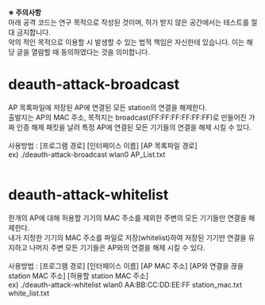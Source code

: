 <b>※ 주의사항</b> <br>
아래 공격 코드는 연구 목적으로 작성된 것이며, 허가 받지 않은 공간에서는 테스트를 절대 금지합니다. <br>
악의 적인 목적으로 이용할 시 발생할 수 있는 법적 책임은 자신한테 있습니다. 이는 해당 글을 열람할 때 동의하였다는 것을 의미합니다.  
  
# deauth-attack-broadcast
AP 목록파일에 저장된 AP에 연결된 모든 station의 연결을 해제한다. <br>
출발지는 AP의 MAC 주소, 목적지는 broadcast(FF:FF:FF:FF:FF:FF)로 만들어진 가짜 인증 해제 패킷을 날려 특정 AP에 연결된 모든 기기들의 연결을 해제 시킬 수 있다. <br><br>
사용방법 : [프로그램 경로] [인터페이스 이름] [AP 목록파일 경로] <br>
ex) ./deauth-attack-broadcast wlan0 AP_List.txt <br><br>

# deauth-attack-whitelist
한개의 AP에 대해 허용할 기기의 MAC 주소를 제외한 주변의 모든 기기들만 연결을 해제한다. <br>
내가 지정한 기기의 MAC 주소를 파일로 저장(whitelist)하여 저장된 기기만 연결을 유지하고 나머지 주변 모든 기기들은 AP와의 연결을 해제 시킬 수 있다. <br><br>
사용방법 : [프로그램 경로] [인터페이스 이름] [AP MAC 주소] [AP와 연결을 끊을 station MAC 주소] [허용할 station MAC 주소] <br>
ex) ./deauth-attack-whitelist wlan0 AA:BB:CC:DD:EE:FF station_mac.txt white_list.txt <br><br>

